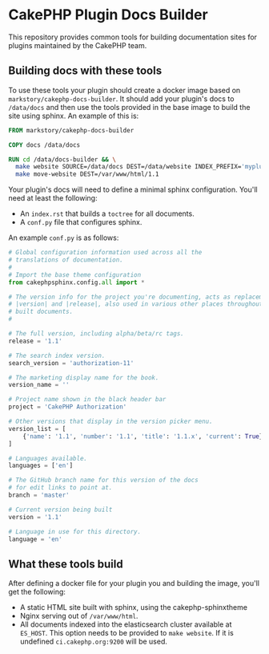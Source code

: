 # CakePHP Plugin Docs Builder

This repository provides common tools for building documentation sites for
plugins maintained by the CakePHP team.


## Building docs with these tools

To use these tools your plugin should create a docker image based on
`markstory/cakephp-docs-builder`. It should add your plugin's docs to
`/data/docs` and then use the tools provided in the base image to build the site
using sphinx. An example of this is:

```dockerfile
FROM markstory/cakephp-docs-builder

COPY docs /data/docs

RUN cd /data/docs-builder && \
  make website SOURCE=/data/docs DEST=/data/website INDEX_PREFIX='myplugin-11' && \
  make move-website DEST=/var/www/html/1.1
```

Your plugin's docs will need to define a minimal sphinx configuration. You'll
need at least the following:

* An `index.rst` that builds a `toctree` for all documents.
* A `conf.py` file that configures sphinx.

An example `conf.py` is as follows:

```python
# Global configuration information used across all the
# translations of documentation.
#
# Import the base theme configuration
from cakephpsphinx.config.all import *

# The version info for the project you're documenting, acts as replacement for
# |version| and |release|, also used in various other places throughout the
# built documents.
#

# The full version, including alpha/beta/rc tags.
release = '1.1'

# The search index version.
search_version = 'authorization-11'

# The marketing display name for the book.
version_name = ''

# Project name shown in the black header bar
project = 'CakePHP Authorization'

# Other versions that display in the version picker menu.
version_list = [
    {'name': '1.1', 'number': '1.1', 'title': '1.1.x', 'current': True},
]

# Languages available.
languages = ['en']

# The GitHub branch name for this version of the docs
# for edit links to point at.
branch = 'master'

# Current version being built
version = '1.1'

# Language in use for this directory.
language = 'en'
```

## What these tools build

After defining a docker file for your plugin you and building the image, you'll
get the following:

* A static HTML site built with sphinx, using the cakephp-sphinxtheme
* Nginx serving out of `/var/www/html`.
* All documents indexed into the elasticsearch cluster available at `ES_HOST`.
  This option needs to be provided to `make website`. If it is undefined
  `ci.cakephp.org:9200` will be used.
